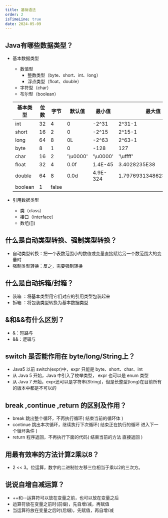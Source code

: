 ```yaml
---
title: 基础语法
order: 2
isTimeLine: true
date: 2024-05-09
---
```


## Java有哪些数据类型？

- 基本数据类型

  - 数值型
    - 整数类型（byte、short、int、long）
    - 浮点类型（float、double）
  - 字符型（char）
  - 布尔型（boolean）

  | 基本类型 | 位数 | 字节  | 默认值   | 最小值   | 最大值                 |
  | -------- | ---- | ----- | -------- | -------- | ---------------------- |
  | int      | 32   | 4     | 0        | -2^31    | 2^31-1                 |
  | short    | 16   | 2     | 0        | -2^15    | 2^15-1                 |
  | long     | 64   | 8     | 0L       | -2^63    | 2^63-1                 |
  | byte     | 8    | 1     | 0        | -128     | 127                    |
  | char     | 16   | 2     | '\u0000' | '\u0000' | '\uffff'               |
  | float    | 32   | 4     | 0.0f     | 1.4E-45  | 3.4028235E38           |
  | double   | 64   | 8     | 0.0d     | 4.9E-324 | 1.7976931348623157E308 |
  | boolean  | 1    | false |          |          |                        |

  

- 引用数据类型

  - 类（class）
  - 接口（interface）
  - 数组([])

## 什么是自动类型转换、强制类型转换？

- 自动类型转换：把一个表数范围小的数值或变量直接赋给另一个数范围大的变量时
- 强制类型转换：反之，需要强制转换

## 什么是自动拆箱/封箱？

- 装箱 ：将基本类型用它们对应的引用类型包装起来
- 拆箱 ：将包装类型转换为基本数据类型

## &和&&有什么区别？

- &：短路与
- &&：逻辑与

## switch 是否能作用在 byte/long/String上？

- Java5 以前 switch(expr)中，expr 只能是 byte、short、char、int
- 从 Java 5 开始，Java 中引入了枚举类型， expr 也可以是 enum 类型
- 从 Java 7 开始，expr还可以是字符串(String)，但是长整型(long)在目前所有的版本中都是不可以的

## break ,continue ,return 的区别及作用？

- break 跳出整个循环，不再执行循环( 结束当前的循环体 )  
- continue 跳出本次循环，继续执行下次循环( 结束正在执行的循环 进入下一个循环条件 )  
- return 程序返回，不再执行下面的代码( 结束当前的方法 直接返回 )  

## 用最有效率的方法计算2乘以8？

- 2 << 3。位运算，数字的二进制位左移三位相当于乘以2的三次方。  

## 说说自增自减运算？

- ++和--运算符可以放在变量之前，也可以放在变量之后
- 运算符放在变量之前时(前缀)，先自增/减，再赋值
- 当运算符放在变量之后时(后缀)，先赋值，再自增/减
